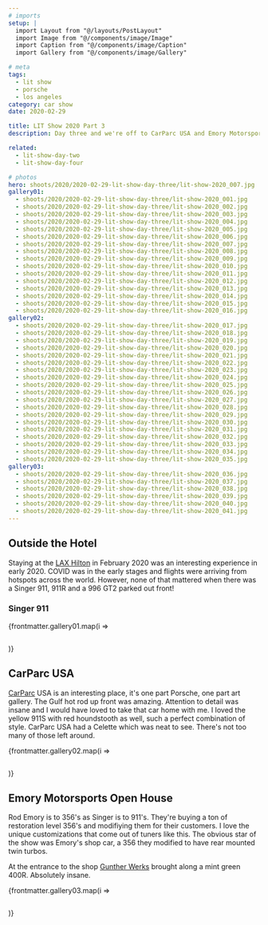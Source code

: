 ```yaml
---
# imports
setup: |
  import Layout from "@/layouts/PostLayout"
  import Image from "@/components/image/Image"
  import Caption from "@/components/image/Caption"
  import Gallery from "@/components/image/Gallery"

# meta
tags:
  - lit show
  - porsche
  - los angeles
category: car show
date: 2020-02-29

title: LIT Show 2020 Part 3
description: Day three and we're off to CarParc USA and Emory Motorsports. I got to shoot a Singer 911 as well!

related:
  - lit-show-day-two
  - lit-show-day-four

# photos
hero: shoots/2020/2020-02-29-lit-show-day-three/lit-show-2020_007.jpg
gallery01:
  - shoots/2020/2020-02-29-lit-show-day-three/lit-show-2020_001.jpg
  - shoots/2020/2020-02-29-lit-show-day-three/lit-show-2020_002.jpg
  - shoots/2020/2020-02-29-lit-show-day-three/lit-show-2020_003.jpg
  - shoots/2020/2020-02-29-lit-show-day-three/lit-show-2020_004.jpg
  - shoots/2020/2020-02-29-lit-show-day-three/lit-show-2020_005.jpg
  - shoots/2020/2020-02-29-lit-show-day-three/lit-show-2020_006.jpg
  - shoots/2020/2020-02-29-lit-show-day-three/lit-show-2020_007.jpg
  - shoots/2020/2020-02-29-lit-show-day-three/lit-show-2020_008.jpg
  - shoots/2020/2020-02-29-lit-show-day-three/lit-show-2020_009.jpg
  - shoots/2020/2020-02-29-lit-show-day-three/lit-show-2020_010.jpg
  - shoots/2020/2020-02-29-lit-show-day-three/lit-show-2020_011.jpg
  - shoots/2020/2020-02-29-lit-show-day-three/lit-show-2020_012.jpg
  - shoots/2020/2020-02-29-lit-show-day-three/lit-show-2020_013.jpg
  - shoots/2020/2020-02-29-lit-show-day-three/lit-show-2020_014.jpg
  - shoots/2020/2020-02-29-lit-show-day-three/lit-show-2020_015.jpg
  - shoots/2020/2020-02-29-lit-show-day-three/lit-show-2020_016.jpg
gallery02:
  - shoots/2020/2020-02-29-lit-show-day-three/lit-show-2020_017.jpg
  - shoots/2020/2020-02-29-lit-show-day-three/lit-show-2020_018.jpg
  - shoots/2020/2020-02-29-lit-show-day-three/lit-show-2020_019.jpg
  - shoots/2020/2020-02-29-lit-show-day-three/lit-show-2020_020.jpg
  - shoots/2020/2020-02-29-lit-show-day-three/lit-show-2020_021.jpg
  - shoots/2020/2020-02-29-lit-show-day-three/lit-show-2020_022.jpg
  - shoots/2020/2020-02-29-lit-show-day-three/lit-show-2020_023.jpg
  - shoots/2020/2020-02-29-lit-show-day-three/lit-show-2020_024.jpg
  - shoots/2020/2020-02-29-lit-show-day-three/lit-show-2020_025.jpg
  - shoots/2020/2020-02-29-lit-show-day-three/lit-show-2020_026.jpg
  - shoots/2020/2020-02-29-lit-show-day-three/lit-show-2020_027.jpg
  - shoots/2020/2020-02-29-lit-show-day-three/lit-show-2020_028.jpg
  - shoots/2020/2020-02-29-lit-show-day-three/lit-show-2020_029.jpg
  - shoots/2020/2020-02-29-lit-show-day-three/lit-show-2020_030.jpg
  - shoots/2020/2020-02-29-lit-show-day-three/lit-show-2020_031.jpg
  - shoots/2020/2020-02-29-lit-show-day-three/lit-show-2020_032.jpg
  - shoots/2020/2020-02-29-lit-show-day-three/lit-show-2020_033.jpg
  - shoots/2020/2020-02-29-lit-show-day-three/lit-show-2020_034.jpg
  - shoots/2020/2020-02-29-lit-show-day-three/lit-show-2020_035.jpg
gallery03:
  - shoots/2020/2020-02-29-lit-show-day-three/lit-show-2020_036.jpg
  - shoots/2020/2020-02-29-lit-show-day-three/lit-show-2020_037.jpg
  - shoots/2020/2020-02-29-lit-show-day-three/lit-show-2020_038.jpg
  - shoots/2020/2020-02-29-lit-show-day-three/lit-show-2020_039.jpg
  - shoots/2020/2020-02-29-lit-show-day-three/lit-show-2020_040.jpg
  - shoots/2020/2020-02-29-lit-show-day-three/lit-show-2020_041.jpg
---
```


## Outside the Hotel
Staying at the [LAX Hilton](https://www.hilton.com/en/hotels/laxahhh-hilton-los-angeles-airport/) in February 2020 was an interesting experience in early 2020. COVID was in the early stages and flights were arriving from hotspots across the world. However, none of that mattered when there was a Singer 911, 911R and a 996 GT2 parked out front!

### Singer 911

<div class="gallery">
    {frontmatter.gallery01.map(i =>
        <Gallery file={i}>
            <figure>
                <picture>
                    <Image file={i} />
                </picture>
                <Caption file={i} showMeta={true}>
            </figure>
        </Gallery>
    )}
</div>

## CarParc USA
[CarParc](https://carparcusa.com/) USA is an interesting place, it's one part Porsche, one part art gallery. The Gulf hot rod up front was amazing. Attention to detail was insane and I would have loved to take that car home with me. I loved the yellow 911S with red houndstooth as well, such a perfect combination of style. CarParc USA had a Celette which was neat to see. There's not too many of those left around.

<div class="gallery">
    {frontmatter.gallery02.map(i =>
        <Gallery file={i}>
            <figure>
                <picture>
                    <Image file={i} />
                </picture>
                <Caption file={i} showMeta={true}>
            </figure>
        </Gallery>
    )}
</div>

## Emory Motorsports Open House
Rod Emory is to 356's as Singer is to 911's. They're buying a ton of restoration level 356's and modifiying them for their customers. I love the unique customizations that come out of tuners like this. The obvious star of the show was Emory's shop car, a 356 they modified to have rear mounted twin turbos.

At the entrance to the shop [Gunther Werks](https://www.guntherwerks.com/) brought along a mint green 400R. Absolutely insane.

<div class="gallery">
    {frontmatter.gallery03.map(i =>
        <Gallery file={i}>
            <figure>
                <picture>
                    <Image file={i} />
                </picture>
                <Caption file={i} showMeta={true}>
            </figure>
        </Gallery>
    )}
</div>